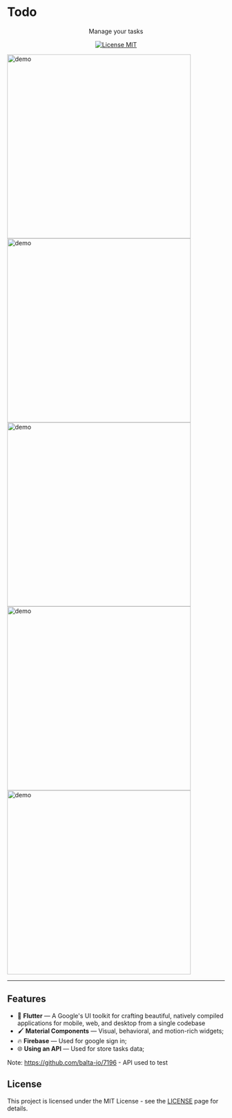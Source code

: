 # Todo
</h1>

<p align="center">Manage your tasks</p>

<p align="center">
  <a href="https://opensource.org/licenses/MIT">
    <img src="https://img.shields.io/badge/License-MIT-blue.svg" alt="License MIT">
  </a>
</p>

<div>
  <img src="https://user-images.githubusercontent.com/31806810/89064085-b158ab00-d33f-11ea-8587-dfd2f046ceb1.png" alt="demo" height="425">
  <img src="https://user-images.githubusercontent.com/31806810/89064091-b4539b80-d33f-11ea-86fc-54d5d5643c5a.png" alt="demo" height="425">
  <img src="https://user-images.githubusercontent.com/31806810/89064098-b6b5f580-d33f-11ea-8599-4c9a6381ab09.png" alt="demo" height="425">
  <img src="https://user-images.githubusercontent.com/31806810/89064101-b9b0e600-d33f-11ea-8421-cf2a2142b31c.png" alt="demo" height="425">
  <img src="https://user-images.githubusercontent.com/31806810/89064111-bcabd680-d33f-11ea-834e-ab67411ae923.png" alt="demo" height="425">
  
</div>

<hr />

## Features
[//]: # (Add the features of your project here:)

- 📱 **Flutter** — A Google's UI toolkit for crafting beautiful, natively compiled applications for mobile, web, and desktop from a single codebase
- 🖌️ **Material Components** — Visual, behavioral, and motion-rich widgets;
- 🔥 **Firebase** — Used for google sign in;
- 🌐 **Using an API** — Used for store tasks data;

Note: https://github.com/balta-io/7196 - API used to test


## License

This project is licensed under the MIT License - see the [LICENSE](https://opensource.org/licenses/MIT) page for details.
